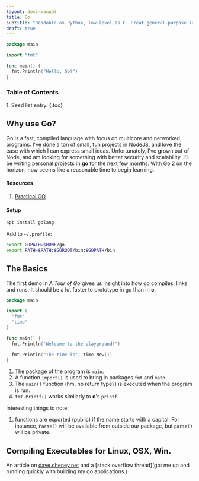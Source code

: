 ```yaml
---
layout: docs-manual
title: Go
subtitle: "Readable as Python, low-level as C. Great general-purpose lang."
draft: true 
---
```


```go
package main

import "fmt"

func main() {
  fmt.Println("Hello, Go!")
}
```

<h3>Table of Contents</h3>
1. Seed list entry.
{:toc}


## Why use Go?

Go is a fast, compiled language with focus on multicore and networked programs. I've done a ton of small, fun projects in NodeJS, and love the ease with which I can express small ideas. Unfortunately, I've grown out of Node, and am looking for something with better security and scalability. I'll be writing personal projects in **go** for the next few months. With Go 2 on the horizon, now seems like a reasonable time to begin learning.

#### Resources
1. [Practical GO](https://dave.cheney.net/practical-go/presentations/qcon-china.html)

#### Setup

```sh
apt install golang
```

Add to `~/.profile`:
```sh
export GOPATH=$HOME/go
export PATH=$PATH:$GOROOT/bin:$GOPATH/bin
```


## The Basics

The first demo in *A Tour of Go* gives us insight into how go compiles, links and runs. It should be a lot faster to prototype in go than in **c**.

```go
package main

import (
  "fmt"
  "time"
)

func main() {
  fmt.Println("Welcome to the playground!")

  fmt.Println("The time is", time.Now())
}

```

1. The package of the program is `main`.
1. A function `import()` is used to bring in packages `fmt` and `math`.
1. The `main()` function (hm, no return type?) is executed when the program is run.
1. `fmt.Printf()` works similarly to **c**'s `printf`.

Interesting things to note:
1. functions are exported (public) if the name starts with a capital. For instance, `Parse()` will be available from outside our package, but `parse()` will be private.

## Compiling Executables for Linux, OSX, Win.

An article on [dave.cheney.net](https://dave.cheney.net/2015/08/22/cross-compilation-with-go-1-5) and a [stack overflow thread](got me up and running quickly with building my go applications.)
